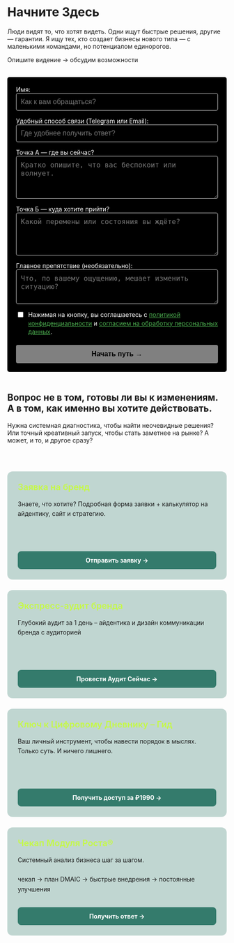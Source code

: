 # Начните Здесь

Люди видят то, что хотят видеть. Одни ищут быстрые решения, другие — гарантии. Я ищу тех, кто создает бизнесы нового типа — с маленькими командами, но потенциалом единорогов.

Опишите видение → обсудим возможности

<br>
<form id="myForm" class="custom-form">
  <!-- Поле Имя -->
  <div class="form-group">
    <label for="name">Имя:</label>
    <input type="text" id="name" name="name" class="form-input" placeholder="Как к вам обращаться?" required>
  </div>

  <!-- Поле Контакт -->
  <div class="form-group">
    <label for="contact">Удобный способ связи (Telegram или Email):</label>
    <input type="text" id="contact" name="contact" class="form-input" placeholder="Где удобнее получить ответ?" required>
  </div>

  <!-- Поле Точка А -->
  <div class="form-group">
    <label for="pointA">Точка А — где вы сейчас?</label>
    <textarea id="pointA" name="pointA" class="form-input" rows="4" placeholder="Кратко опишите, что вас беспокоит или волнует." required></textarea>
  </div>

  <!-- Поле Точка Б -->
  <div class="form-group">
    <label for="pointB">Точка Б — куда хотите прийти?</label>
    <textarea id="pointB" name="pointB" class="form-input" rows="4" placeholder="Какой перемены или состояния вы ждёте?" required></textarea>
  </div>
  
  <!-- Поле Препятствие (необязательное) -->
  <div class="form-group">
    <label for="obstacle">Главное препятствие (необязательно):</label>
    <textarea id="obstacle" name="obstacle" class="form-input" rows="3" placeholder="Что, по вашему ощущению, мешает изменить ситуацию?"></textarea>
  </div>
  
  <!-- Согласие -->
  <div class="form-group checkbox-group">
    <input type="checkbox" id="consent" name="consent" required>
    <label for="consent">
      Нажимая на кнопку, вы соглашаетесь с 
      <a href="/terms/policy" target="_blank" class="policy-link">политикой конфиденциальности</a> и 
      <a href="/terms/privacy" target="_blank" class="policy-link">согласием на обработку персональных данных</a>.
    </label>
  </div>
  
  <button type="submit" class="submit-btn" disabled>
    Начать путь →
  </button>
</form>

<div id="successMessage" class="success-message" style="display: none;">
  Ваше намерение принято. Я скоро свяжусь с вами.
</div>

<style>
.custom-form {
  max-width: 500px;
  margin: 0;
  padding: 20px;
  background-color: #000000;
  border-radius: 5px;
  color: #ffffff;
}
.form-group { margin-bottom: 15px; }
.form-input {
  width: 100%;
  padding: 10px;
  box-sizing: border-box;
  border: 1px solid #cccccc;
  border-radius: 4px;
  font-size: 16px;
  background-color: #000000;
  color: #ffffff;
  resize: vertical; 
}
.checkbox-group {
  display: flex;
  align-items: flex-start;
  gap: 8px;
  margin-bottom: 20px;
}
.checkbox-group input { margin-top: 3px; width: auto; }
.checkbox-group label { font-size: 14px; line-height: 1.4; }
.policy-link { color: #4CAF50; text-decoration: underline; }
.submit-btn {
  background-color: #ffffff;
  color: #000000;
  padding: 12px 20px;
  border: none;
  border-radius: 4px;
  cursor: pointer;
  font-size: 16px;
  width: 100%;
  font-weight: bold;
  transition: opacity 0.3s;
}
.submit-btn:hover { opacity: 0.9; }
.submit-btn:disabled { opacity: 0.5; cursor: not-allowed; }
.success-message {
  margin-top: 15px;
  color: white;
  font-weight: normal;
  font-size: 16px;
  display: flex;
  align-items: center;
  gap: 8px;
}
.success-message::before {
  content: "✓";
  color: white;
  font-size: 18px;
}
</style>

<script>
export default {
  mounted() {
    this.initForm();
  },
  methods: {
    initForm() {
      if (typeof document === 'undefined') return;
      
      const form = document.getElementById('myForm');
      if (!form) return;
      
      const successMessage = document.getElementById('successMessage');
      const submitBtn = form.querySelector('.submit-btn');
      const requiredInputs = Array.from(form.querySelectorAll('[required]'));
      
      const checkFormValidity = () => {
        const allRequiredFilled = requiredInputs.every(input => {
          if (input.type === 'checkbox') return input.checked;
          return input.value.trim() !== '';
        });
        submitBtn.disabled = !allRequiredFilled;
      };
      
      requiredInputs.forEach(input => {
        input.addEventListener('input', checkFormValidity);
      });
      
      form.addEventListener('submit', (e) => {
        e.preventDefault();
        
        if (submitBtn.disabled) return;
        
        const formData = {
          name: form.name.value,
          contact: form.contact.value,
          pointA: form.pointA.value,
          pointB: form.pointB.value,
          obstacle: form.obstacle.value,
          consent: form.consent.checked ? 'Да' : 'Нет',
          _subject: `Новая заявка с сайта orxaos.sbs`
        };
        
        form.reset();
        successMessage.style.display = 'flex';
        submitBtn.disabled = true;
        
        fetch('https://formspree.io/f/mdkzjopz', {
          method: 'POST',
          headers: { 'Accept': 'application/json', 'Content-Type': 'application/json' },
          body: JSON.stringify(formData)
        })
        .catch(error => {
          console.error('Error:', error);
          const mailtoBody = `Имя: ${formData.name}%0AКонтакт: ${formData.contact}%0AТочка А: ${formData.pointA}%0AТочка Б: ${formData.pointB}%0AПрепятствие: ${formData.obstacle}`;
          window.location.href = `mailto:theorchestramanco@gmail.com?subject=Заявка с сайта orxaos.sbs&body=${mailtoBody}`;
        })
        .finally(() => {
          setTimeout(() => {
            successMessage.style.display = 'none';
            checkFormValidity();
          }, 15000);
        });
      });
      
      checkFormValidity();
    }
  }
}
</script>

<br>

## Вопрос не в том, готовы ли вы к изменениям. А в том, как именно вы хотите действовать.

Нужна системная диагностика, чтобы найти неочевидные решения? Или точный креативный запуск, чтобы стать заметнее на рынке? А может, и то, и другое сразу?

<br>

<div style="display: grid; grid-template-columns: repeat(auto-fit, minmax(300px, 1fr)); gap: 1.5rem; margin: 2rem 0;">

  <div class="project-card">
    <div>
      <h3 style="color: #C5F946; margin: 0 0 1rem 0; font-size: 1.25rem; font-weight: 600;">Заявка на бренд</h3>
      <p style="margin: 0; line-height: 1.6; color: var(--vp-c-text-1);">Знаете, что хотите? Подробная форма заявки + калькулятор на айдентику, сайт и стратегию.</p>
    </div>
    <a href="https://forms.fillout.com/t/3FfWoFXwKeus" class="project-button" target="_blank">
      Отправить заявку →
    </a>
  </div>

  <div class="project-card">
    <div>
      <h3 style="color: #C5F946; margin: 0 0 1rem 0; font-size: 1.25rem; font-weight: 600;">Экспресс-аудит бренда</h3>
      <p style="margin: 0; line-height: 1.6; color: var(--vp-c-text-1);">Глубокий аудит за 1 день – айдентика и дизайн коммуникации бренда с аудиторией</p>
    </div>
    <a href="https://forms.fillout.com/t/14NhL22Rj3us" class="project-button" target="_blank">
      Провести Аудит Сейчас →
    </a>
  </div>

  <div class="project-card">
    <div>
      <h3 style="color: #C5F946; margin: 0 0 1rem 0; font-size: 1.25rem; font-weight: 600;">Ключ к Цифровому Дневнику – Гид</h3>
      <p style="margin: 0; line-height: 1.6; color: var(--vp-c-text-1);">Ваш личный инструмент, чтобы навести порядок в мыслях. Только суть. И ничего лишнего.</p>
    </div>
    <a href="/projects/diary-guide/unlock/pay/form" class="project-button">
      Получить доступ за ₽1990 →
    </a>
  </div>

  <div class="project-card">
    <div>
      <h3 style="color: #C5F946; margin: 0 0 1rem 0; font-size: 1.25rem; font-weight: 600;">Чекап Модуля Роста®</h3>
      <p style="margin: 0; line-height: 1.6; color: var(--vp-c-text-1);">Cистемный анализ бизнеса шаг за шагом. <br><br> чекап → план DMAIC → быстрые внедрения → постоянные улучшения</p>
    </div>
    <a href="https://runscale.ru/checkup/overview.html" class="project-button" target="_blank">
      Получить ответ →
    </a>
  </div>

</div>

<style>
.project-card {
  background: rgba(52, 123, 108, 0.3);
  border-radius: 12px;
  padding: 24px;
  display: flex;
  flex-direction: column;
  justify-content: space-between;
  min-height: 200px;
}

.project-button {
  background-color: #347b6c;
  color: white;
  padding: 12px 16px;
  border-radius: 8px;
  font-weight: 700;
  font-size: 14px;
  text-align: center;
  display: block;
  margin-top: 1.5rem;
  text-decoration: none;
  transition: all 0.3s ease;
}

.project-button:hover {
  background-color: #C5F946 !important;
  color: #000 !important;
  transform: translateY(-2px);
  text-decoration: none !important;
  font-weight: 700 !important;
}
</style>
